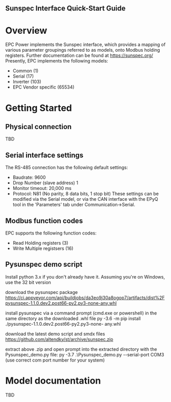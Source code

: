 ## Sunspec Interface Quick-Start Guide

# Overview
EPC Power implements the Sunspec interface, which provides a mapping of various
parameter groupings referred to as models, onto Modbus holding registers.
Further documentation can be found at https://sunspec.org/
Presently, EPC implements the following models:
- Common (1)
- Serial (17)
- Inverter (103)
- EPC Vendor specific (65534)

# Getting Started

## Physical connection
TBD

## Serial interface settings
The RS-485 connection has the following default settings:
- Baudrate: 9600
- Drop Number (slave address) 1
- Monitor timeout: 20,000 ms
- Protocol: N81 (No parity, 8 data bits, 1 stop bit)
These settings can be modified via the Serial model, or via the CAN interface
with the EPyQ tool in the 'Parameters' tab under Communication->Serial.

## Modbus function codes
EPC supports the following function codes:
- Read Holding registers (3)
- Write Multiple registsers (16)

## Pysunspec demo script
Install python 3.x if you don't already have it.
Assuming you're on Windows, use the 32 bit version

download the pysunspec package
https://ci.appveyor.com/api/buildjobs/da3eo9j30a8ogop7/artifacts/dist%2Fpysunspec-1.1.0.dev2.post66-py2.py3-none-any.whl

install pysunspec via a command prompt (cmd.exe or powershell) in the
same directory as the downloaded .whl file
  py -3.6 -m pip install ./pysunspec-1.1.0.dev2.post66-py2.py3-none-
any.whl

download the latest demo script and smdx files
  https://github.com/altendky/st/archive/sunspec.zip

extract above .zip and open prompt into the extracted directory with the 
Pysunspec_demo.py file:
  py -3.7 .\Pysunspec_demo.py --serial-port COM3
  (use correct com port number for your system)

# Model documentation
TBD
